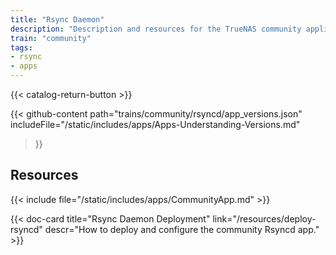 ```yaml
---
title: "Rsync Daemon"
description: "Description and resources for the TrueNAS community application called Rsync Daemon."
train: "community"
tags:
- rsync
- apps
---
```


{{< catalog-return-button >}}

{{< github-content 
    path="trains/community/rsyncd/app_versions.json"
	includeFile="/static/includes/apps/Apps-Understanding-Versions.md"
>}}

## Resources

{{< include file="/static/includes/apps/CommunityApp.md" >}}

<div class="docs-sections">

{{< doc-card title="Rsync Daemon Deployment" link="/resources/deploy-rsyncd"
descr="How to deploy and configure the community Rsyncd app." >}}

</div>